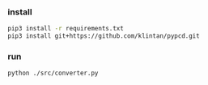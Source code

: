 ### install

```bash
pip3 install -r requirements.txt
pip3 install git+https://github.com/klintan/pypcd.git
```

### run

```bash
python ./src/converter.py
```
